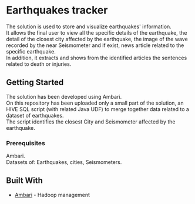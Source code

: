 # Earthquakes tracker

The solution is used to store and visualize earthquakes' information.<br/>
It allows the final user to view all the specific details of the earthquake, the detail of the closest city affected by the earthquake, the image of the wave recorded by the near Seismometer and if exist, news article related to the specific earthquake.<br/> 
In addition, it extracts and shows from the identified articles the sentences related to death or injuries.

## Getting Started

The solution has been developed using Ambari.<br/>
On this repository has been uploaded only a small part of the solution, an HIVE SQL script (with related Java UDF) to merge together data related to a dataset of earthquakes.<br/>
The script identifies the closest City and Seismometer affected by the earthquake.

### Prerequisites

Ambari.<br/>
Datasets of: Earthquakes, cities, Seismometers.

## Built With

* [Ambari](https://ambari.apache.org) - Hadoop management


